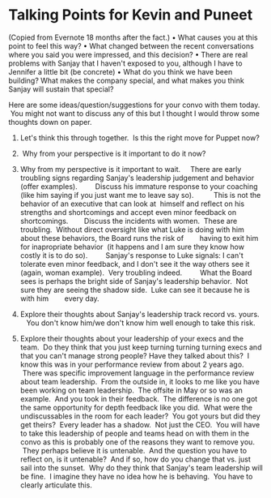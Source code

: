 # Talking Points for Kevin and Puneet
(Copied from Evernote 18 months after the fact.)
•	What causes you at this point to feel this way?
•	What changed between the recent conversations where you said you were impressed, and this decision?
•	There are real problems with Sanjay that I haven't exposed to you, although I have to Jennifer a little bit (be concrete)
•	What do you think we have been building? What makes the company special, and what makes you think Sanjay will sustain that special?

Here are some ideas/question/suggestions for your convo with them today.  You might not want to discuss any of this but I thought I would throw some thoughts down on paper. 

1. Let's think this through together.  Is this the right move for Puppet now?

2.  Why from your perspective is it important to do it now?

3. Why from my perspective is it important to wait. 
   There are early troubling signs regarding Sanjay's leadership judgement and behavior (offer examples). 
       Discuss his immature response to your coaching (like him saying if you just want me to leave say so).  
       This is not the behavior of an executive that can look at  himself and reflect on his strengths and shortcomings and accept even minor feedback on shortcomings.
       Discuss the incidents with women.  These are troubling.  Without direct oversight like what Luke is doing with him about these behaviors, the Board runs the risk of        having to exit him for inapropriate behavior  (it happens and I am sure they know how costly it is to do so). 
       Sanjay's response to Luke signals: I can't tolerate even minor feedback, and I don't see it the way others see it (again, woman example).  Very troubling indeed. 
       What the Board sees is perhaps the bright side of Sanjay's leadership behavior.  Not sure they are seeing the shadow side.  Luke can see it because he is with him        every day. 

4. Explore their thoughts about Sanjay's leadership track record vs. yours. 
   You don't know him/we don't know him well enough to take this risk.  

5. Explore their thoughts about your leadership of your execs and the team.  Do they think that you just keep turning turning turning execs and that you can't manage strong people? Have they talked about this?  I know this was in your performance review from about 2 years ago.  There was specific improvement language in the performance review about team leadership.  From the outside in, it looks to me like you have been working on team leadership.  The offsite in May or so was an example.  And you took in their feedback.  The difference is no one got the same opportunity for depth feedback like you did.  What were the undiscussables in the room for each leader?  You got yours but did they get theirs?  Every leader has a shadow.  Not just the CEO.  You will have to take this leadership of people and teams head on with them in the convo as this is probably one of the reasons they want to remove you.  They perhaps believe it is untenable.  And the question you have to reflect on, is it untenable?  And if so, how do you change that vs. just sail into the sunset.  Why do they think that Sanjay's team leadership will be fine.  I imagine they have no idea how he is behaving.  You have to clearly articulate this. 